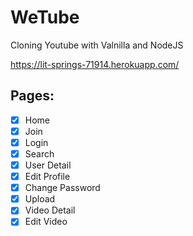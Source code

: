 # WeTube

Cloning Youtube with Valnilla and NodeJS

https://lit-springs-71914.herokuapp.com/

## Pages:

- [x] Home
- [x] Join
- [x] Login
- [x] Search
- [x] User Detail
- [x] Edit Profile
- [x] Change Password
- [x] Upload
- [x] Video Detail
- [x] Edit Video
